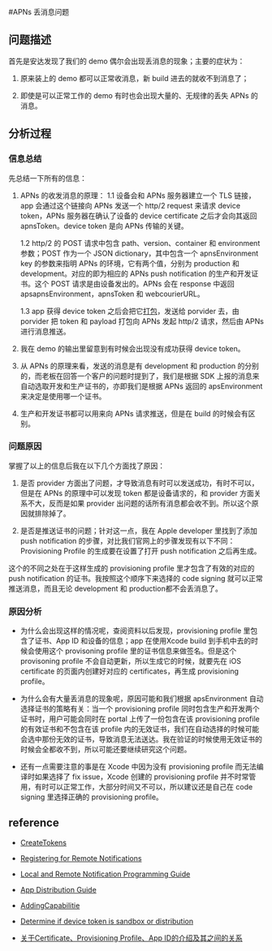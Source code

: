 #APNs 丢消息问题

## 问题描述
首先是安达发现了我们的 demo 偶尔会出现丢消息的现象；主要的症状为：

1. 原来装上的 demo 都可以正常收消息，新 build 进去的就收不到消息了；

2. 即使是可以正常工作的 demo 有时也会出现大量的、无规律的丢失 APNs 的消息。

## 分析过程
### 信息总结
先总结一下所有的信息：

1. APNs 的收发消息的原理：
	1.1 设备会和 APNs 服务器建立一个 TLS 链接，app 会通过这个链接向 APNs 发送一个 http/2 request 来请求 device token，APNs 服务器在确认了设备的 device certificate 之后才会向其返回 apnsToken。device token 是向 APNs 传输的关键。

	1.2 http/2 的 POST 请求中包含 path、version、container 和 environment 参数；POST 作为一个 JSON dictionary，其中包含一个 apnsEnvironment key 的参数来指明 APNs 的环境，它有两个值，分别为 production 和 development。对应的即为相应的 APNs push notification 的生产和开发证书。这个 POST 请求是由设备发出的。APNs 会在 response 中返回 apsapnsEnvironment，apnsToken 和 webcourierURL。

	1.3 app 获得 device token 之后会把它[打包](https://developer.apple.com/library/ios/documentation/DataManagement/Conceptual/CloutKitWebServicesReference/CreateTokens/CreateTokens.html)，发送给 porvider 去，由porvider 把 token 和 payload 打包向 APNs 发起 http/2 请求，然后由 APNs 进行消息推送。

2. 我在 demo 的输出里留意到有时候会出现没有成功获得 device token。

3. 从 APNs 的原理来看，发送的消息是有 development 和 production 的分别的，而老板在回答一个客户的问题时提到了，我们是根据 SDK 上报的消息来自动选取开发和生产证书的，亦即我们是根据 APNs 返回的 apsEnvironment 来决定是使用哪一个证书。

4. 生产和开发证书都可以用来向 APNs 请求推送，但是在 build 的时候会有区别。

### 问题原因
掌握了以上的信息后我在以下几个方面找了原因：

1. 是否 provider 方面出了问题，才导致消息有时可以发送成功，有时不可以，但是在 APNs 的原理中可以发现 token 都是设备请求的，和 provider 方面关系不大，反而是如果 provider 出问题的话所有消息都会收不到。所以这个原因就排除掉了。

2. 是否是推送证书的问题；针对这一点，我在 Apple developer 里找到了添加 push notification 的步骤，对比我们官网上的步骤发现有以下不同：
	Provisioning Profile 的生成要在设置了打开 push notification 之后再生成。

这个的不同之处在于这样生成的 provisioning profile 里才包含了有效的对应的 push notification 的证书。我按照这个顺序下来选择的 code signing 就可以正常推送消息，而且无论 development 和 production都不会丢消息了。

### 原因分析
* 为什么会出现这样的情况呢，查阅资料以后发现，provisioning profile 里包含了证书、App ID 和设备的信息；app 在使用Xcode build 到手机中去的时候会使用这个 provisoning profile 里的证书信息来做签名。但是这个 provisoning profile 不会自动更新，所以生成它的时候，就要先在 iOS certificate 的页面内创建好对应的 certificates，再生成 provisioning profile。

* 为什么会有大量丢消息的现象呢，原因可能和我们根据 apsEnvironment 自动选择证书的策略有关：当一个 provisioning profile 同时包含生产和开发两个证书时，用户可能会同时在 portal 上传了一份包含在该 provisioning profile 的有效证书和不包含在该 profile 内的无效证书，我们在自动选择的时候可能会选中那份无效的证书，导致消息无法送达。我在验证的时候使用无效证书的时候会全都收不到，所以可能还要继续研究这个问题。

* 还有一点需要注意的事是在 Xcode 中因为没有 provisioning profile 而无法编译时如果选择了 fix issue，Xcode 创建的 provisioning profile 并不时常管用，有时可以正常工作，大部分时间又不可以，所以建议还是自己在 code signing 里选择正确的 provisioning profile。

## reference
* [CreateTokens](https://developer.apple.com/library/ios/documentation/DataManagement/Conceptual/CloutKitWebServicesReference/CreateTokens/CreateTokens.html)

* [Registering for Remote Notifications](https://developer.apple.com/library/ios/documentation/NetworkingInternet/Conceptual/RemoteNotificationsPG/Chapters/IPhoneOSClientImp.html#//apple_ref/doc/uid/TP40008194-CH103-SW2)

* [Local and Remote Notification Programming Guide](https://developer.apple.com/library/ios/documentation/NetworkingInternet/Conceptual/RemoteNotificationsPG/Chapters/ApplePushService.html)

* [App Distribution Guide](https://developer.apple.com/library/ios/documentation/IDEs/Conceptual/AppDistributionGuide/Introduction/Introduction.html)

* [AddingCapabilitie](https://developer.apple.com/library/ios/documentation/IDEs/Conceptual/AppDistributionGuide/AddingCapabilities/AddingCapabilities.html#//apple_ref/doc/uid/TP40012582-CH26-SW11)

* [Determine if device token is sandbox or distribution](http://stackoverflow.com/questions/5879715/determine-if-device-token-is-sandbox-or-distribution?rq=1#comment63204372_6004038)

* [关于Certificate、Provisioning Profile、App ID的介绍及其之间的关系](http://blog.csdn.net/joosonmao/article/details/21172835)
